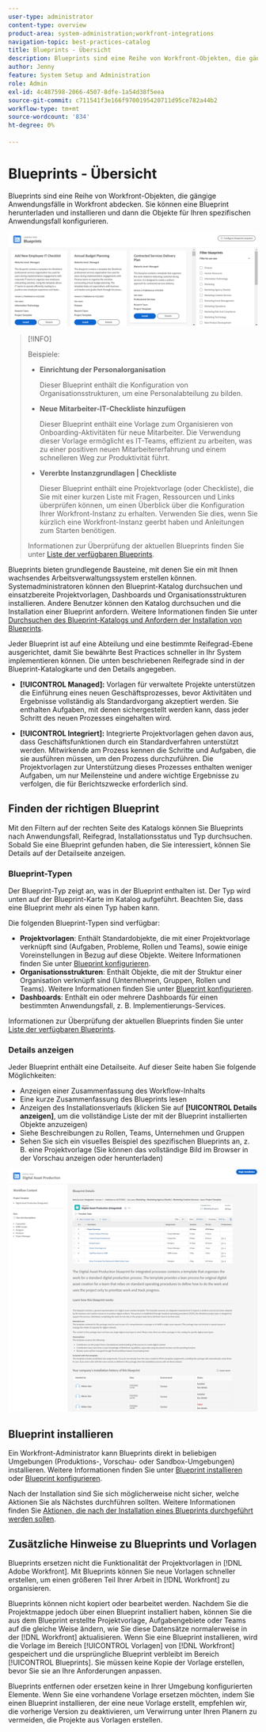 ```yaml
---
user-type: administrator
content-type: overview
product-area: system-administration;workfront-integrations
navigation-topic: best-practices-catalog
title: Blueprints - Übersicht
description: Blueprints sind eine Reihe von Workfront-Objekten, die gängige Anwendungsfälle in Workfront abdecken. Sie können eine Blueprint herunterladen und installieren und dann die Objekte für Ihren spezifischen Anwendungsfall konfigurieren.
author: Jenny
feature: System Setup and Administration
role: Admin
exl-id: 4c487598-2066-4507-8dfe-1a54d38f5eea
source-git-commit: c711541f3e166f9700195420711d95ce782a44b2
workflow-type: tm+mt
source-wordcount: '834'
ht-degree: 0%

---
```


# Blueprints - Übersicht

<!--Audited: 01/2024-->

Blueprints sind eine Reihe von Workfront-Objekten, die gängige Anwendungsfälle in Workfront abdecken. Sie können eine Blueprint herunterladen und installieren und dann die Objekte für Ihren spezifischen Anwendungsfall konfigurieren.

![Blueprints-Hauptseite](assets/blueprints-main-page-catalog.png)

>[!INFO]
>
>Beispiele:
>
>* **Einrichtung der Personalorganisation**
>
>   Dieser Blueprint enthält die Konfiguration von Organisationsstrukturen, um eine Personalabteilung zu bilden.
>
>* **Neue Mitarbeiter-IT-Checkliste hinzufügen**
>
>   Dieser Blueprint enthält eine Vorlage zum Organisieren von Onboarding-Aktivitäten für neue Mitarbeiter. Die Verwendung dieser Vorlage ermöglicht es IT-Teams, effizient zu arbeiten, was zu einer positiven neuen Mitarbeitererfahrung und einem schnelleren Weg zur Produktivität führt.
>
>* **Vererbte Instanzgrundlagen | Checkliste**
>
>    Dieser Blueprint enthält eine Projektvorlage (oder Checkliste), die Sie mit einer kurzen Liste mit Fragen, Ressourcen und Links überprüfen können, um einen Überblick über die Konfiguration Ihrer Workfront-Instanz zu erhalten. Verwenden Sie dies, wenn Sie kürzlich eine Workfront-Instanz geerbt haben und Anleitungen zum Starten benötigen.
>
>Informationen zur Überprüfung der aktuellen Blueprints finden Sie unter [Liste der verfügbaren Blueprints](/help/quicksilver/administration-and-setup/blueprints/list-of-available-blueprints.md).


Blueprints bieten grundlegende Bausteine, mit denen Sie ein mit Ihnen wachsendes Arbeitsverwaltungssystem erstellen können. Systemadministratoren können den Blueprint-Katalog durchsuchen und einsatzbereite Projektvorlagen, Dashboards und Organisationsstrukturen installieren. Andere Benutzer können den Katalog durchsuchen und die Installation einer Blueprint anfordern. Weitere Informationen finden Sie unter [Durchsuchen des Blueprint-Katalogs und Anfordern der Installation von Blueprints](../../administration-and-setup/blueprints/browse-catalog.md).

Jeder Blueprint ist auf eine Abteilung und eine bestimmte Reifegrad-Ebene ausgerichtet, damit Sie bewährte Best Practices schneller in Ihr System implementieren können. Die unten beschriebenen Reifegrade sind in der Blueprint-Katalogkarte und den Details angegeben.

* **[!UICONTROL Managed]:** Vorlagen für verwaltete Projekte unterstützen die Einführung eines neuen Geschäftsprozesses, bevor Aktivitäten und Ergebnisse vollständig als Standardvorgang akzeptiert werden. Sie enthalten Aufgaben, mit denen sichergestellt werden kann, dass jeder Schritt des neuen Prozesses eingehalten wird.

* **[!UICONTROL Integriert]:** Integrierte Projektvorlagen gehen davon aus, dass Geschäftsfunktionen durch ein Standardverfahren unterstützt werden. Mitwirkende am Prozess kennen die Schritte und Aufgaben, die sie ausführen müssen, um den Prozess durchzuführen. Die Projektvorlagen zur Unterstützung dieses Prozesses enthalten weniger Aufgaben, um nur Meilensteine und andere wichtige Ergebnisse zu verfolgen, die für Berichtszwecke erforderlich sind.

## Finden der richtigen Blueprint

Mit den Filtern auf der rechten Seite des Katalogs können Sie Blueprints nach Anwendungsfall, Reifegrad, Installationsstatus und Typ durchsuchen. Sobald Sie eine Blueprint gefunden haben, die Sie interessiert, können Sie Details auf der Detailseite anzeigen.

### Blueprint-Typen

Der Blueprint-Typ zeigt an, was in der Blueprint enthalten ist. Der Typ wird unten auf der Blueprint-Karte im Katalog aufgeführt. Beachten Sie, dass eine Blueprint mehr als einen Typ haben kann.

Die folgenden Blueprint-Typen sind verfügbar:

* **Projektvorlagen**: Enthält Standardobjekte, die mit einer Projektvorlage verknüpft sind (Aufgaben, Probleme, Rollen und Teams), sowie einige Voreinstellungen in Bezug auf diese Objekte. Weitere Informationen finden Sie unter [Blueprint konfigurieren](../../administration-and-setup/blueprints/configure-template-package.md).
* **Organisationsstrukturen**: Enthält Objekte, die mit der Struktur einer Organisation verknüpft sind (Unternehmen, Gruppen, Rollen und Teams). Weitere Informationen finden Sie unter [Blueprint konfigurieren](../../administration-and-setup/blueprints/configure-template-package.md).
* **Dashboards**: Enthält ein oder mehrere Dashboards für einen bestimmten Anwendungsfall, z. B. Implementierungs-Services.
<!--
* Request queues: Includes one or more projects configured as request queues.
* Custom forms: Includes custom forms attached to another object type, such as a project or portfolio.
* Setup features: Includes one or more elements that are configured in the Setup area of Workfront, such as layout templates.
-->

Informationen zur Überprüfung der aktuellen Blueprints finden Sie unter [Liste der verfügbaren Blueprints](/help/quicksilver/administration-and-setup/blueprints/list-of-available-blueprints.md).

### Details anzeigen

Jeder Blueprint enthält eine Detailseite. Auf dieser Seite haben Sie folgende Möglichkeiten:

* Anzeigen einer Zusammenfassung des Workflow-Inhalts
* Eine kurze Zusammenfassung des Blueprints lesen
* Anzeigen des Installationsverlaufs (klicken Sie auf **[!UICONTROL Details anzeigen]**, um die vollständige Liste der mit der Blueprint installierten Objekte anzuzeigen)
* Siehe Beschreibungen zu Rollen, Teams, Unternehmen und Gruppen
* Sehen Sie sich ein visuelles Beispiel des spezifischen Blueprints an, z. B. eine Projektvorlage (Sie können das vollständige Bild im Browser in der Vorschau anzeigen oder herunterladen)

![[!UICONTROL Blueprint-Details] Seite](assets/blueprint-details-page-2022.png)

## Blueprint installieren

Ein Workfront-Administrator kann Blueprints direkt in beliebigen Umgebungen (Produktions-, Vorschau- oder Sandbox-Umgebungen) installieren. Weitere Informationen finden Sie unter [Blueprint installieren](../../administration-and-setup/blueprints/blueprints-install.md) oder [Blueprint konfigurieren](../../administration-and-setup/blueprints/configure-template-package.md).

Nach der Installation sind Sie sich möglicherweise nicht sicher, welche Aktionen Sie als Nächstes durchführen sollten. Weitere Informationen finden Sie [Aktionen, die nach der Installation eines Blueprints durchgeführt werden sollen](../../administration-and-setup/blueprints/best-next-actions-after-install.md).

## Zusätzliche Hinweise zu Blueprints und Vorlagen

Blueprints ersetzen nicht die Funktionalität der Projektvorlagen in [!DNL Adobe Workfront]. Mit Blueprints können Sie neue Vorlagen schneller erstellen, um einen größeren Teil Ihrer Arbeit in [!DNL Workfront] zu organisieren.

Blueprints können nicht kopiert oder bearbeitet werden. Nachdem Sie die Projektmappe jedoch über einen Blueprint installiert haben, können Sie die aus dem Blueprint erstellte Projektvorlage, Aufgabengebiete oder Teams auf die gleiche Weise ändern, wie Sie diese Datensätze normalerweise in der [!DNL Workfront] aktualisieren. Wenn Sie eine Blueprint installieren, wird die Vorlage im Bereich [!UICONTROL Vorlagen] von [!DNL Workfront] gespeichert und die ursprüngliche Blueprint verbleibt im Bereich [!UICONTROL Blueprints]. Sie müssen keine Kopie der Vorlage erstellen, bevor Sie sie an Ihre Anforderungen anpassen.

Blueprints entfernen oder ersetzen keine in Ihrer Umgebung konfigurierten Elemente. Wenn Sie eine vorhandene Vorlage ersetzen möchten, indem Sie einen Blueprint installieren, der eine neue Vorlage erstellt, empfehlen wir, die vorherige Version zu deaktivieren, um Verwirrung unter Ihren Planern zu vermeiden, die Projekte aus Vorlagen erstellen.
